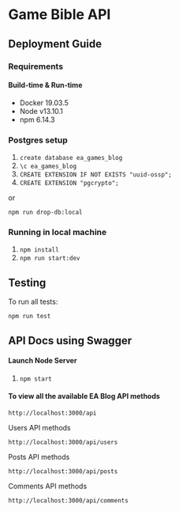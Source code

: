 # Game Bible API

## Deployment Guide

### Requirements

#### Build-time & Run-time

- Docker 19.03.5
- Node v13.10.1
- npm 6.14.3

### Postgres setup

1. `create database ea_games_blog`
2. `\c ea_games_blog`
3. `CREATE EXTENSION IF NOT EXISTS "uuid-ossp";`
4. `CREATE EXTENSION "pgcrypto";`

or

`npm run drop-db:local`

### Running in local machine

1. `npm install`
2. `npm run start:dev`

## Testing

To run all tests:

`npm run test`

## API Docs using Swagger

#### Launch Node Server

1. `npm start`

#### To view all the available EA Blog API methods

`http://localhost:3000/api`

Users API methods

`http://localhost:3000/api/users`

Posts API methods

`http://localhost:3000/api/posts`

Comments API methods

`http://localhost:3000/api/comments`
